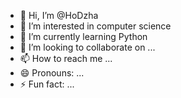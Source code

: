 - 👋 Hi, I’m @HoDzha
- 👀 I’m interested in computer science
- 🌱 I’m currently learning Python
- 💞️ I’m looking to collaborate on ...
- 📫 How to reach me ...
- 😄 Pronouns: ...
- ⚡ Fun fact: ...

<!---
HoDzha/HoDzha is a ✨ special ✨ repository because its `README.md` (this file) appears on your GitHub profile.
You can click the Preview link to take a look at your changes.
--->
